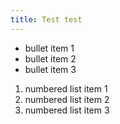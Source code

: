 ```yaml
---
title: Test test
---
```


- bullet item 1
- bullet item 2
- bullet item 3

1. numbered list item 1
2. numbered list item 2
3. numbered list item 3
